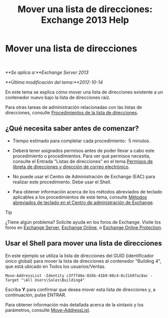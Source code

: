 ﻿---
title: 'Mover una lista de direcciones: Exchange 2013 Help'
TOCTitle: Mover una lista de direcciones
ms:assetid: c843bbd5-6c0e-41e1-b749-7ae87c1beb25
ms:mtpsurl: https://technet.microsoft.com/es-es/library/Bb124534(v=EXCHG.150)
ms:contentKeyID: 49895905
ms.date: 05/22/2018
mtps_version: v=EXCHG.150
ms.translationtype: MT
---

# Mover una lista de direcciones

 

_**Se aplica a:**Exchange Server 2013_

_**Última modificación del tema:**2012-10-14_

En este tema se explica cómo mover una lista de direcciones existente a un contenedor nuevo bajo la lista de direcciones raíz.

Para otras tareas de administración relacionadas con las listas de direcciones, consulte [Procedimientos de la lista de direcciones](address-list-procedures-exchange-2013-help.md).

## ¿Qué necesita saber antes de comenzar?

  - Tiempo estimado para completar cada procedimiento:  5 minutos.

  - Deberá tener asignados permisos antes de poder llevar a cabo este procedimiento o procedimientos. Para ver qué permisos necesita, consulte el Entrada "Listas de direcciones" en el tema [Permisos de libreta de direcciones y dirección de correo electrónico](email-address-and-address-book-permissions-exchange-2013-help.md).

  - No puede usar el Centro de Administración de Exchange (EAC) para realizar este procedimiento. Debe usar el Shell.

  - Para obtener información acerca de los métodos abreviados de teclado aplicables a los procedimientos de este tema, consulte [Métodos abreviados de teclado en el Centro de administración de Exchange](keyboard-shortcuts-in-the-exchange-admin-center-exchange-online-protection-help.md).


> [!TIP]
> ¿Tiene algún problema? Solicite ayuda en los foros de Exchange. Visite los foros en <A href="https://go.microsoft.com/fwlink/p/?linkid=60612">Exchange Server</A>, <A href="https://go.microsoft.com/fwlink/p/?linkid=267542">Exchange Online</A>, o <A href="https://go.microsoft.com/fwlink/p/?linkid=285351">Exchange Online Protection</A>.



## Usar el Shell para mover una lista de direcciones

En este ejemplo se utiliza la lista de direcciones del GUID (identificador único global) para mover la lista de direcciones al contenedor "Building 4", que está ubicado en Todos los usuarios/Ventas.

    Move-AddressList -Identity c3fffd8e-026b-41b9-88c4-8c21697ac8ac -Target "\All Users\Sales\Building4"

Escriba **Y** para confirmar que desea mover esta lista de direcciones y, a continuación, pulse ENTRAR.

Para obtener información más detallada acerca de la sintaxis y los parámetros, consulte [Move-AddressList](https://technet.microsoft.com/es-es/library/bb124520\(v=exchg.150\)).

